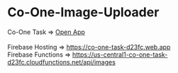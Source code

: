 # Co-One-Image-Uploader

Co-One Task =>
[Open App](https://co-one-task-d23fc.web.app) <br /> <br />
Firebase Hosting => https://co-one-task-d23fc.web.app <br />
Firebase Functions => https://us-central1-co-one-task-d23fc.cloudfunctions.net/api/images
